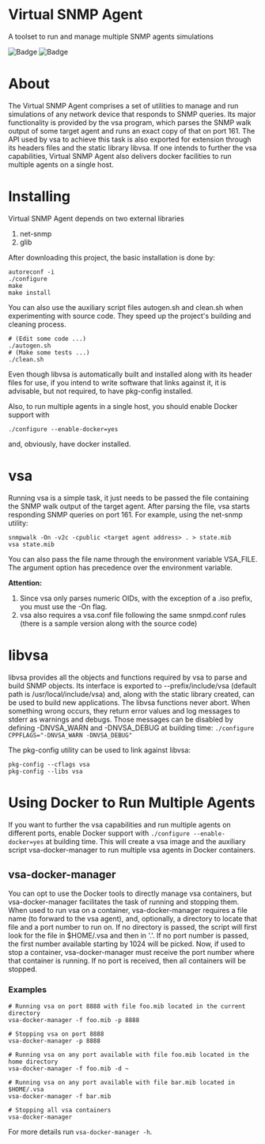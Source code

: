 # Virtual SNMP Agent
A toolset to run and manage multiple SNMP agents simulations

![Badge](https://img.shields.io/badge/version-v1.0-blue) ![Badge](https://img.shields.io/badge/todo-doxygen-blue)

# About
The Virtual SNMP Agent comprises a set of utilities to manage and run simulations of any network device that responds to SNMP queries. Its major functionality is provided by the vsa program, which parses the SNMP walk output of some target agent and runs an exact copy of that on port 161. The API used by vsa to achieve this task is also exported for extension through its headers files and the static library libvsa. If one intends to further the vsa capabilities, Virtual SNMP Agent also delivers docker facilities to run multiple agents on a single host.

# Installing
Virtual SNMP Agent depends on two external libraries
1. net-snmp
2. glib

After downloading this project, the basic installation is done by:
```
autoreconf -i
./configure
make
make install
```

You can also use the auxiliary script files autogen.sh and clean.sh when experimenting with source code. They speed up the project's building and cleaning process.
```
# (Edit some code ...)
./autogen.sh
# (Make some tests ...)
./clean.sh
```

Even though libvsa is automatically built and installed along with its header files for use, if you intend to write software that links against it, it is advisable, but not required, to have pkg-config installed.

Also, to run multiple agents in a single host, you should enable Docker support with
```
./configure --enable-docker=yes
```
and, obviously, have docker installed.

# vsa
Running vsa is a simple task, it just needs to be passed the file containing the SNMP walk output of the target agent. After parsing the file, vsa starts responding SNMP queries on port 161. For example, using the net-snmp utility:
```
snmpwalk -On -v2c -cpublic <target agent address> . > state.mib
vsa state.mib
```
You can also pass the file name through the environment variable VSA_FILE. The argument option has precedence over the environment variable.

__Attention:__
1. Since vsa only parses numeric OIDs, with the exception of a .iso prefix, you must use the -On flag.
2. vsa also requires a vsa.conf file following the same snmpd.conf rules (there is a sample version along with the source code)

# libvsa
libvsa provides all the objects and functions required by vsa to parse and build SNMP objects. Its interface is exported to --prefix/include/vsa (default path is /usr/local/include/vsa) and, along with the static library created, can be used to build new applications. The libvsa functions never abort. When something wrong occurs, they return error values and log messages to stderr as warnings and debugs. Those messages can be disabled by defining -DNVSA_WARN and -DNVSA_DEBUG at building time:
`./configure CPPFLAGS="-DNVSA_WARN -DNVSA_DEBUG"`

The pkg-config utility can be used to link against libvsa:
```
pkg-config --cflags vsa
pkg-config --libs vsa
```

# Using Docker to Run Multiple Agents
If you want to further the vsa capabilities and run multiple agents on different ports, enable Docker support with `./configure --enable-docker=yes` at building time. This will create a vsa image and the auxiliary script vsa-docker-manager to run multiple vsa agents in Docker containers.

## vsa-docker-manager
You can opt to use the Docker tools to directly manage vsa containers, but vsa-docker-manager facilitates the task of running and stopping them. When used to run vsa on a container, vsa-docker-manager requires a file name (to forward to the vsa agent), and, optionally, a directory to locate that file and a port number to run on. If no directory is passed, the script will first look for the file in $HOME/.vsa and then in '.'. If no port number is passed, the first number available starting by 1024 will be picked. Now, if used to stop a container, vsa-docker-manager must receive the port number where that container is running. If no port is received, then all containers will be stopped.

### Examples
```
# Running vsa on port 8888 with file foo.mib located in the current directory
vsa-docker-manager -f foo.mib -p 8888

# Stopping vsa on port 8888
vsa-docker-manager -p 8888

# Running vsa on any port available with file foo.mib located in the home directory
vsa-docker-manager -f foo.mib -d ~

# Running vsa on any port available with file bar.mib located in $HOME/.vsa
vsa-docker-manager -f bar.mib

# Stopping all vsa containers
vsa-docker-manager
```

For more details run `vsa-docker-manager -h`.
